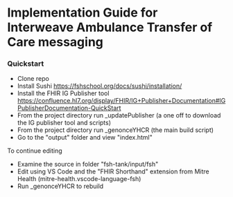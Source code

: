 # Implementation Guide for Interweave Ambulance Transfer of Care messaging
### Quickstart 


 - Clone repo
 - Install Sushi https://fshschool.org/docs/sushi/installation/
 - Install the FHIR IG Publisher tool https://confluence.hl7.org/display/FHIR/IG+Publisher+Documentation#IGPublisherDocumentation-QuickStart
 - From the project directory run _updatePublisher (a one off to download the IG publisher tool and scripts)
 - From the project directory run _genonceYHCR (the main build script)
 - Go to the "output" folder and view "index.html"

To continue editing
 - Examine the source in folder "fsh-tank/input/fsh"
 - Edit using VS Code and the "FHIR Shorthand" extension from Mitre Health (mitre-health.vscode-language-fsh)
 - Run _genonceYHCR to rebuild
 

